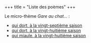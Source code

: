 +++
title = "Liste des poèmes"
+++

Le micro-thème *Gare au chat...* :

- [qui dort, à la vingt-septième saison](../seasons/27_vingt_septieme_saison/gare_au_chat)
- [qui dort, à la vingt-huitième saison](../seasons/28_vingt_huitieme_saison/chat_alors)
- [qui miaule, à la vingt-huitième saison](../seasons/28_vingt_huitieme_saison/chat_roi)
